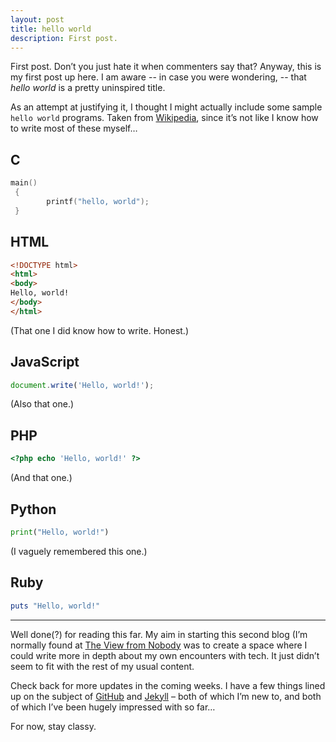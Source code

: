 ```yaml
---
layout: post
title: hello world
description: First post.
---
```



First post. Don&rsquo;t you just hate it when commenters say that?
Anyway, this is my first post up here. I am aware -- in case you were wondering,
-- that <cite class="subpart">hello world</cite> is a pretty uninspired title.

As an attempt at justifying it, I thought I might actually include some sample
`hello world` programs. Taken from
[Wikipedia](http://en.wikipedia.org/wiki/Hello_world_program), since it&rsquo;s
not like I know how to write most of these myself&hellip;


C
-

```c
main()
 {
        printf("hello, world");
 }
```


<abbr class="acronym">HTML</abbr>
---------------------------------

```html
<!DOCTYPE html>
<html>
<body>
Hello, world!
</body>
</html>
```

(That one I did know how to write. Honest.)


JavaScript
----------

```javascript
document.write('Hello, world!');
```

(Also that one.)


<abbr class="acronym">PHP</abbr>
--------------------------------

```php
<?php echo 'Hello, world!' ?>
```

(And that one.)


Python
------

```python
print("Hello, world!")
```

(I vaguely remembered this one.)


Ruby
----

```ruby
puts "Hello, world!"
```


* * *


Well done(?) for reading this far. My aim in starting this second blog
(I&rsquo;m normally found at [The View from Nobody](http://www.dmrutherford.com)
was to create a space where I could write more in depth about my own encounters
with tech. It just didn&rsquo;t seem to fit with the rest of my usual content.

Check back for more updates in the coming weeks. I have a few things lined up on
the subject of [GitHub](https://github.com/) and [Jekyll](http://jekyllrb.com/)
&ndash; both of which I&rsquo;m new to, and both of which I&rsquo;ve been hugely
impressed with so far&hellip;

For now, stay classy.